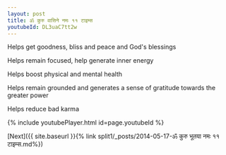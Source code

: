 ```yaml
---
layout: post
title: ॐ कुरु वासिने नमः ११ टाइम्स
youtubeId: DL3uaC7tt2w
---
```

 
 
Helps get goodness, bliss and peace and God's blessings
 
Helps remain focused, help generate inner energy 
 
Helps boost physical and mental health 
 
Helps remain grounded and generates a sense of gratitude towards the greater power 
 
Helps reduce bad karma
 
 
 
 


{% include youtubePlayer.html id=page.youtubeId %}
 
[Next]({{ site.baseurl }}{% link  split1/_posts/2014-05-17-ॐ कुरु भूतया नमः ११ टाइम्स.md%})
 
